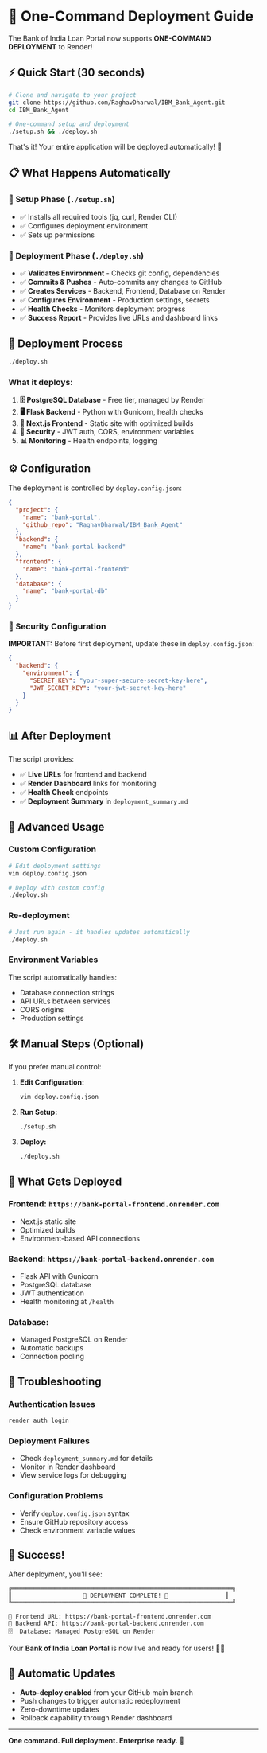 # 🚀 One-Command Deployment Guide

The Bank of India Loan Portal now supports **ONE-COMMAND DEPLOYMENT** to Render!

## ⚡ Quick Start (30 seconds)

```bash
# Clone and navigate to your project
git clone https://github.com/RaghavDharwal/IBM_Bank_Agent.git
cd IBM_Bank_Agent

# One-command setup and deployment
./setup.sh && ./deploy.sh
```

That's it! Your entire application will be deployed automatically! 🎉

## 📋 What Happens Automatically

### 🔧 Setup Phase (`./setup.sh`)
- ✅ Installs all required tools (jq, curl, Render CLI)
- ✅ Configures deployment environment
- ✅ Sets up permissions

### 🚀 Deployment Phase (`./deploy.sh`)
- ✅ **Validates Environment** - Checks git config, dependencies
- ✅ **Commits & Pushes** - Auto-commits any changes to GitHub
- ✅ **Creates Services** - Backend, Frontend, Database on Render
- ✅ **Configures Environment** - Production settings, secrets
- ✅ **Health Checks** - Monitors deployment progress
- ✅ **Success Report** - Provides live URLs and dashboard links

## 🎯 Deployment Process

```bash
./deploy.sh
```

### What it deploys:
1. **🗄️  PostgreSQL Database** - Free tier, managed by Render
2. **🖥️  Flask Backend** - Python with Gunicorn, health checks
3. **🎨 Next.js Frontend** - Static site with optimized builds
4. **🔐 Security** - JWT auth, CORS, environment variables
5. **📊 Monitoring** - Health endpoints, logging

## ⚙️ Configuration

The deployment is controlled by `deploy.config.json`:

```json
{
  "project": {
    "name": "bank-portal",
    "github_repo": "RaghavDharwal/IBM_Bank_Agent"
  },
  "backend": {
    "name": "bank-portal-backend"
  },
  "frontend": {
    "name": "bank-portal-frontend"
  },
  "database": {
    "name": "bank-portal-db"
  }
}
```

### 🔐 Security Configuration

**IMPORTANT:** Before first deployment, update these in `deploy.config.json`:

```json
{
  "backend": {
    "environment": {
      "SECRET_KEY": "your-super-secure-secret-key-here",
      "JWT_SECRET_KEY": "your-jwt-secret-key-here"
    }
  }
}
```

## 📊 After Deployment

The script provides:
- ✅ **Live URLs** for frontend and backend
- ✅ **Render Dashboard** links for monitoring  
- ✅ **Health Check** endpoints
- ✅ **Deployment Summary** in `deployment_summary.md`

## 🔧 Advanced Usage

### Custom Configuration
```bash
# Edit deployment settings
vim deploy.config.json

# Deploy with custom config
./deploy.sh
```

### Re-deployment
```bash
# Just run again - it handles updates automatically
./deploy.sh
```

### Environment Variables
The script automatically handles:
- Database connection strings
- API URLs between services  
- CORS origins
- Production settings

## 🛠️ Manual Steps (Optional)

If you prefer manual control:

1. **Edit Configuration:**
   ```bash
   vim deploy.config.json
   ```

2. **Run Setup:**
   ```bash
   ./setup.sh
   ```

3. **Deploy:**
   ```bash
   ./deploy.sh
   ```

## 📱 What Gets Deployed

### Frontend: `https://bank-portal-frontend.onrender.com`
- Next.js static site
- Optimized builds
- Environment-based API connections

### Backend: `https://bank-portal-backend.onrender.com`  
- Flask API with Gunicorn
- PostgreSQL database
- JWT authentication
- Health monitoring at `/health`

### Database:
- Managed PostgreSQL on Render
- Automatic backups
- Connection pooling

## 🚨 Troubleshooting

### Authentication Issues
```bash
render auth login
```

### Deployment Failures
- Check `deployment_summary.md` for details
- Monitor in Render dashboard
- View service logs for debugging

### Configuration Problems
- Verify `deploy.config.json` syntax
- Ensure GitHub repository access
- Check environment variable values

## 🎉 Success!

After deployment, you'll see:
```
╔══════════════════════════════════════════════════════════════╗
║                    🎉 DEPLOYMENT COMPLETE! 🎉                ║  
╚══════════════════════════════════════════════════════════════╝

📱 Frontend URL: https://bank-portal-frontend.onrender.com
🔧 Backend API: https://bank-portal-backend.onrender.com
🗄️  Database: Managed PostgreSQL on Render
```

Your **Bank of India Loan Portal** is now live and ready for users! 🏦✨

## 🔄 Automatic Updates

- **Auto-deploy enabled** from your GitHub main branch
- Push changes to trigger automatic redeployment
- Zero-downtime updates
- Rollback capability through Render dashboard

---

**One command. Full deployment. Enterprise ready.** 🚀